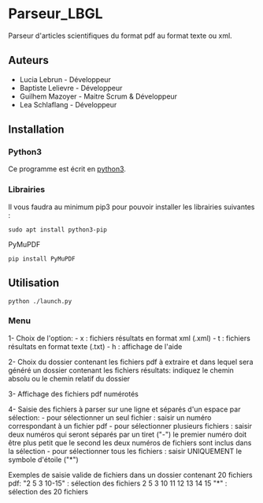 # Parseur_LBGL
Parseur d'articles scientifiques du format pdf au format texte ou xml.

## Auteurs
 - Lucia Lebrun - Développeur
 - Baptiste Lelievre - Développeur
 - Guilhem Mazoyer - Maitre Scrum & Développeur
 - Lea Schlaflang - Développeur

## Installation

### Python3

Ce programme est écrit en [python3](https://www.python.org/downloads/).

### Librairies

Il vous faudra au minimum pip3 pour pouvoir installer les librairies suivantes :

```
sudo apt install python3-pip
```

PyMuPDF
```
pip install PyMuPDF
```

## Utilisation

```
python ./launch.py
```
### Menu

1- Choix de l'option:
    - x : fichiers résultats en format xml (.xml)
    - t : fichiers résultats en format texte (.txt)
    - h : affichage de l'aide

2- Choix du dossier contenant les fichiers pdf à extraire et dans lequel sera généré un dossier contenant les fichiers résultats:
    indiquez le chemin absolu ou le chemin relatif du dossier

3- Affichage des fichiers pdf numérotés

4- Saisie des fichiers à parser sur une ligne et séparés d'un espace par sélection:
    - pour sélectionner un seul fichier : 
        saisir un numéro correspondant à un fichier pdf
    - pour sélectionner plusieurs fichiers :
        saisir deux numéros qui seront séparés par un tiret ("-")
        le premier numéro doit être plus petit que le second
        les deux numéros de fichiers sont inclus dans la sélection
    - pour sélectionner tous les fichiers :
        saisir UNIQUEMENT le symbole d'étoile ("*")

Exemples de saisie valide de fichiers dans un dossier contenant 20 fichiers pdf:
    "2 5 3 10-15" : sélection des fichiers 2 5 3 10 11 12 13 14 15
    "*" : sélection des 20 fichiers


